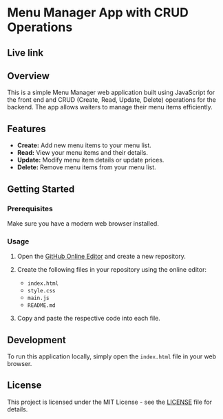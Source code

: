 # Menu Manager App with CRUD Operations

## Live link


## Overview

This is a simple Menu Manager web application built using JavaScript for the front end and CRUD (Create, Read, Update, Delete) operations for the backend. The app allows waiters to manage their menu items efficiently.

## Features

- **Create:** Add new menu items to your menu list.
- **Read:** View your menu items and their details.
- **Update:** Modify menu item details or update prices.
- **Delete:** Remove menu items from your menu list.

## Getting Started

### Prerequisites

Make sure you have a modern web browser installed.

### Usage

1. Open the [GitHub Online Editor](https://github.com) and create a new repository.

2. Create the following files in your repository using the online editor:

    - `index.html`
    - `style.css`
    - `main.js`
    - `README.md`

3. Copy and paste the respective code into each file.

## Development

To run this application locally, simply open the `index.html` file in your web browser.

## License

This project is licensed under the MIT License - see the [LICENSE](LICENSE) file for details.
